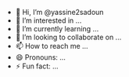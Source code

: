 
- 👋 Hi, I’m @yassine2sadoun
- 👀 I’m interested in ...
- 🌱 I’m currently learning ...
- 💞️ I’m looking to collaborate on ...
- 📫 How to reach me ...
- 😄 Pronouns: ...
- ⚡ Fun fact: ...

<!---
yassine2sadoun/yassine2sadoun is a ✨ special ✨ repository because its `README.md` (this file) appears on your GitHub profile.
You can click the Preview link to take a look at your changes.
--->

